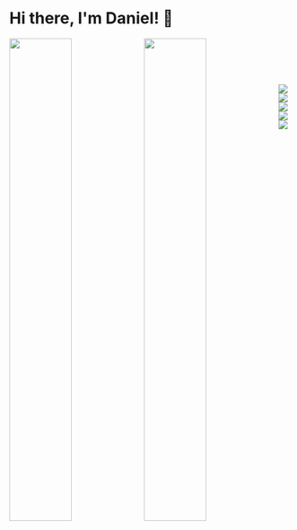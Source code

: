 # Hi there, I'm Daniel! 👋

<img align="left" width="47%" src="https://github-readme-stats.vercel.app/api?username=DanBellmann&show_icons=true&theme=radical" />

<img align="left" width="47%" src="https://github-readme-stats.vercel.app/api/top-langs/?username=DanBellmann&layout=compact" />

<br><br><br><br>

<img align="left" src="https://img.shields.io/badge/c-%2300599C.svg?style=for-the-badge&logo=c&logoColor=white" />
<img align="left" src="https://img.shields.io/badge/c++-%2300599C.svg?style=for-the-badge&logo=c%2B%2B&logoColor=white" />
<img align="left" src="https://img.shields.io/badge/java-%23ED8B00.svg?style=for-the-badge&logo=openjdk&logoColor=white" />
<img src="https://img.shields.io/badge/python-3670A0?style=for-the-badge&logo=python&logoColor=ffdd54" />

<img src="https://img.shields.io/badge/Debian-D70A53?style=for-the-badge&logo=debian&logoColor=white" />

